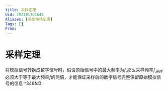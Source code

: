 ```yaml
---
title: 采样定理
Uid: 202301101645
Aliases: [奈奎斯特定理]
Tags: []
From: 
---
```

# 采样定理
将模拟信号转换成数字信号时，假设原始信号中的最大频率为$f$,那么采样频率$f_{采样}$必须大于等于最大频率$f$的两倍，才能保证采样后的数字信号完整保留原始模拟信号的信息 ^348fd3